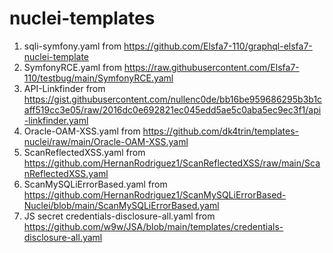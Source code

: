 # nuclei-templates

1. sqli-symfony.yaml from https://github.com/Elsfa7-110/graphql-elsfa7-nuclei-template
1. SymfonyRCE.yaml from https://raw.githubusercontent.com/Elsfa7-110/testbug/main/SymfonyRCE.yaml
1. API-Linkfinder from https://gist.githubusercontent.com/nullenc0de/bb16be959686295b3b1caff519cc3e05/raw/2016dc0e692821ec045edd5ae5c0aba5ec9ec3f1/api-linkfinder.yaml
1. Oracle-OAM-XSS.yaml from https://github.com/dk4trin/templates-nuclei/raw/main/Oracle-OAM-XSS.yaml
1. ScanReflectedXSS.yaml from https://github.com/HernanRodriguez1/ScanReflectedXSS/raw/main/ScanReflectedXSS.yaml
1. ScanMySQLiErrorBased.yaml from https://github.com/HernanRodriguez1/ScanMySQLiErrorBased-Nuclei/blob/main/ScanMySQLiErrorBased.yaml
1. JS secret credentials-disclosure-all.yaml from https://github.com/w9w/JSA/blob/main/templates/credentials-disclosure-all.yaml